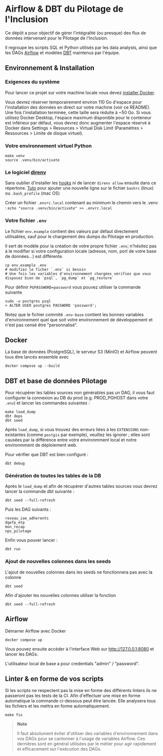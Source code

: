 
# Airflow & DBT du Pilotage de l'Inclusion

Ce dépôt a pour objectif de gérer l'intégralité (ou presque) des flux de données intervenant pour le Pilotage de l'Inclusion.

Il regroupe les scripts SQL et Python utilisés par les data analysts, ainsi que les DAGs [Airflow](https://airflow.apache.org/)
et modèles [DBT](https://docs.getdbt.com/) maintenus par l'équipe.

## Environnement & Installation

### Exigences du système

Pour lancer ce projet sur votre machine locale vous devez [installer Docker](https://docs.docker.com/engine/install/).

Vous devrez réserver temporairement environ 110 Go d'espace pour l'installation des données en direct sur votre machine (voir ce README). Une fois l'installation terminée, cette taille sera réduite à ~50 Go. Si vous utilisez Docker Desktop, l'espace maximum disponible pour le conteneur est inférieur par défaut, vous devrez donc augmenter l'espace réservé à Docker dans Settings > Resources > Virtual Disk Limit (Paramètres > Ressources > Limite de disque virtuel).

### Votre environnement virtuel Python

    make venv
    source .venv/bin/activate

### Le logiciel [direnv](https://direnv.net)

Sans oublier d'installer les [hooks](https://direnv.net/docs/hook.html) ni de
lancer `direnv allow` ensuite dans ce répertoire.
[Tuto](https://stackoverflow.com/questions/49083789/how-to-add-new-line-in-bashrc-file-in-ubuntu) pour ajouter une nouvelle ligne sur le fichier `bashrc` (linux) ou `.bash_profile` (mac OS)

Créer un fichier `.envrc.local` contenant au minimum le chemin vers le .venv : `echo "source .venv/bin/activate" >> .envrc.local`

### Votre fichier ``.env``

Le fichier `env.example` contient des valeurs par défaut directement utilisables,
sauf pour le chargement des dumps du Pilotage en production.

Il sert de modèle pour la création de votre propre fichier `.env`; n'hésitez pas
à le modifier si votre configuration locale (adresse, nom, port de votre base de
données...) est différente.

    cp env.example .env
    # modifiez le ficher `.env` si besoin
    # Une fois les variables d'environnement chargées vérifiez que vous disposez bien de `psql`, `pg_dump` et `pg_restore`

Pour définir ```PGPASSWORD=password``` vous pouvez utiliser la commande suivante

    sudo -u postgres psql
    > ALTER USER postgres PASSWORD 'password';

Notez que le fichier commité `.env-base` contient les bonnes variables d'environnement
quel que soit votre environnement de développement et n'est pas censé être "personnalisé".

## Docker

La base de données (PostgreSQL), le serveur S3 (MinIO) et Airflow peuvent tous être lancés ensemble avec

    docker compose up --build

## DBT et base de données Pilotage

Pour récupérer les tables sources non générables pas un DAG, il vous faut configurer la connexion au DB du prod
(e.g. PROD_PGHOST dans votre `.env`) et lancer les commandes suivantes :

    make load_dump
    dbt deps
    dbt seed

Après `load_dump`, si vous trouvez des erreurs liées à les `EXTENSIONS` non-existantes (comme `postgis` par exemple), veuillez les ignorer ;
elles sont causées par la différence entre votre environmment local et notre environmment de déploiement web.

Pour vérifier que DBT est bien configuré :

    dbt debug


### Génération de toutes les tables de la DB

Après le `load_dump` et afin de récupérer d'autres tables sources vous devrez lancer la commande dbt suivante :

    dbt seed --full-refresh


Puis les DAG suivants :

    reseau_iae_adherents
    dgefp_etp
    mon_recap
    nps_pilotage

Enfin vous pouver lancer :

    dbt run

### Ajout de nouvelles colonnes dans les seeds

L'ajout de nouvelles colonnes dans les seeds ne fonctionnera pas avec la colonne

    dbt seed

Afin d'ajouter les nouvelles colonnes utiliser la fonction

    dbt seed --full-refresh

## Airflow

Démarrer Airflow avec Docker

    docker compose up

Vous pouvez ensuite accéder à l'interface Web sur http://127.0.0.1:8080 et lancer les DAGs.

L'utilisateur local de base a pour credentials "admin" / "password".

## Linter & en forme de vos scripts

Si les scripts ne respectent pas la mise en forme des différents linters ils ne passeront pas les tests de la CI.
Afin d'effectuer une mise en forme automatique la commande ci-dessous peut être lancée.
Elle analysera tous les fichiers et les mettra en forme automatiquement.

    make fix

> **Note**
>
> Il faut absolument éviter d'utiliser des variables d'environnement dans vos DAGs pour se cantonner à l'usage de variables Airflow.
> Ces dernières sont en général utilisées par le métier pour agir rapidement et efficacement sur l'exécution des DAGs.
